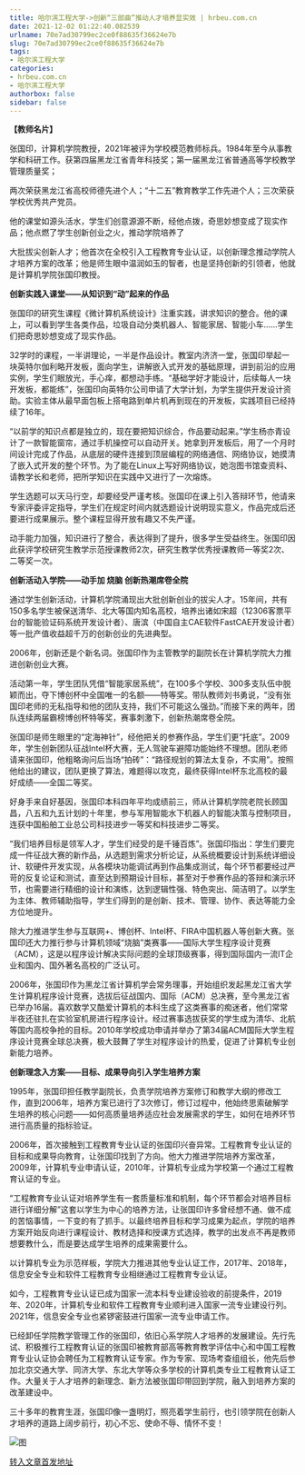```yaml
---
title: 哈尔滨工程大学->创新“三部曲”推动人才培养显实效 | hrbeu.com.cn
date: 2021-12-02 01:22:40.082539
urlname: 70e7ad30799ec2ce0f88635f36624e7b
slug: 70e7ad30799ec2ce0f88635f36624e7b
tags: 
- 哈尔滨工程大学
categories:
- hrbeu.com.cn
- 哈尔滨工程大学
authorbox: false
sidebar: false
---
```

**【教师名片】**

张国印，计算机学院教授，2021年被评为学校模范教师标兵。1984年至今从事教学和科研工作。获第四届黑龙江省青年科技奖；第一届黑龙江省普通高等学校教学管理质量奖；

两次荣获黑龙江省高校师德先进个人；“十二五”教育教学工作先进个人；三次荣获学校优秀共产党员。

他的课堂如源头活水，学生们创意源源不断，经他点拨，奇思妙想变成了现实作品；他点燃了学生创新创业之火，推动学院培养了
<!--more-->
大批拔尖创新人才；他首次在全校引入工程教育专业认证，以创新理念推动学院人才培养方案的改革；他是师生眼中温润如玉的智者，也是坚持创新的引领者，他就是计算机学院张国印教授。

**创新实践入课堂——从知识到“动”起来的作品**

张国印的研究生课程《微计算机系统设计》注重实践，讲求知识的整合。他的课上，可以看到学生各类作品，垃圾自动分类机器人、智能家居、智能小车……学生们把奇思妙想变成了现实作品。

32学时的课程，一半讲理论，一半是作品设计。教室内济济一堂，张国印举起一块英特尔伽利略开发板，面向学生，讲解嵌入式开发的基础原理，讲到前沿的应用实例，学生们眼放光，手心痒，都想动手练。“基础学好才能设计，后续每人一块开发板，都能练”，张国印向英特尔公司申请了大学计划，为学生提供开发设计资助。实验主体从最早面包板上搭电路到单片机再到现在的开发板，实践项目已经持续了16年。

“以前学的知识点都是独立的，现在要把知识综合，作品要动起来。”学生杨亦青设计了一款智能窗帘，通过手机操控可以自动开关。她拿到开发板后，用了一个月时间设计完成了作品，从底层的硬件连接到顶层编程的网络通信、网络协议，她摸清了嵌入式开发的整个环节。为了能在Linux上写好网络协议，她泡图书馆查资料、请教学长和老师，把所学知识在实践中又进行了一次熔炼。

学生选题可以天马行空，却要经受严谨考核。张国印在课上引入答辩环节，他请来专家评委评定指导，学生们在规定时间内就选题设计说明现实意义，作品完成后还要进行成果展示。整个课程显得开放有趣又不失严谨。

动手能力加强，知识进行了整合，表达得到了提升，很多学生受益终生。张国印因此获评学校研究生教学示范授课教师2次，研究生教学优秀授课教师一等奖2次、二等奖一次。

**创新活动入学院——动手加 **烧脑** 创新热潮席卷全院**

通过学生创新活动，计算机学院涌现出大批创新创业的拔尖人才。15年间，共有150多名学生被保送清华、北大等国内知名高校，培养出诸如宋超（12306客票平台的智能验证码系统开发设计者）、唐滨（中国自主CAE软件FastCAE开发设计者）等一批产值收益超千万的创新创业的先进典型。

2006年，创新还是个新名词。张国印作为主管教学的副院长在计算机学院大力推进创新创业大赛。

活动第一年，学生团队凭借“智能家居系统”，在100多个学校、300多支队伍中脱颖而出，夺下博创杯中全国唯一的名额——特等奖。带队教师刘书勇说，“没有张国印老师的无私指导和他的团队支持，我们不可能这么强劲。”而接下来的两年，团队连续两届霸榜博创杯特等奖，赛事刺激下，创新热潮席卷全院。

张国印是师生眼里的“定海神针”，经他把关的参赛作品，学生们更“托底”。2009年，学生创新团队征战Intel杯大赛，无人驾驶车避障功能始终不理想。团队老师请来张国印，他粗略询问后当场“拍砖”：“路径规划的算法太复杂，不实用”。按照他给出的建议，团队更换了算法，难题得以攻克，最终获得Intel杯东北高校的最好成绩——全国二等奖。

好身手来自好基因，张国印本科四年平均成绩前三，师从计算机学院老院长顾国昌，八五和九五计划的十年里，参与军用智能水下机器人的智能决策与控制项目，连获中国船舶工业总公司科技进步一等奖和科技进步二等奖。

“我们培养目标是领军人才，学生们经受的是千锤百炼”。张国印指出：学生们要完成一件征战大赛的新作品，从选题到需求分析论证，从系统概要设计到系统详细设计、软硬件开发实现，从各模块功能调试再到作品集成测试，每个环节都要经过严苛的反复论证和测试，直至达到预期设计目标，甚至对于参赛作品的答辩和演示环节，也需要进行精细的设计和演练，达到逻辑性强、特色突出、简洁明了。以学生为主体、教师辅助指导，学生们得到的是创新、技术、管理、协作、表达等能力全方位地提升。

除大力推进学生参与互联网+、博创杯、Intel杯、FIRA中国机器人等创新大赛。张国印还大力推行参与计算机领域“烧脑”类赛事——国际大学生程序设计竞赛（ACM），这是以程序设计解决实际问题的全球顶级赛事，得到国际国内一流IT企业和国内、国外著名高校的广泛认可。

2006年，张国印作为黑龙江省计算机学会常务理事，开始组织发起黑龙江省大学生计算机程序设计竞赛，选拔后征战国内、国际（ACM）总决赛，至今黑龙江省已举办16届。喜欢数学又酷爱计算机的本科生成了这类赛事的痴迷者，他们常常半夜还驻扎在实验室机房进行程序设计。经过赛事选拔获奖的学生成为清华、北航等国内高校争抢的目标。2010年学校成功申请并举办了第34届ACM国际大学生程序设计竞赛全球总决赛，极大鼓舞了学生对程序设计的热爱，促进了计算机专业创新能力培养。

**创新理念入方案——目标、成果导向引入学生培养方案**

1995年，张国印担任教学副院长，负责学院培养方案修订和教学大纲的修改工作，直到2006年，培养方案已进行了3次修订，修订过程中，他始终思索破解学生培养的核心问题——如何高质量培养适应社会发展需求的学生，如何在培养环节进行高质量的指标验证。

2006年，首次接触到工程教育专业认证的张国印兴奋异常。工程教育专业认证的目标和成果导向教育，让张国印找到了方向。他大力推进学院培养方案改革，2009年，计算机专业申请认证，2010年，计算机专业成为学校第一个通过工程教育认证的专业。

“工程教育专业认证对培养学生有一套质量标准和机制，每个环节都会对培养目标进行详细分解”这套以学生为中心的培养方法，让张国印许多曾经想不通、做不成的苦恼事情，一下变的有了抓手。以最终培养目标和学习成果为起点，学院的培养方案开始反向进行课程设计、教材选择和授课方式选择，教学的出发点不再是教师想要教什么，而是要达成学生培养的成果需要什么。

以计算机专业为示范样板，学院大力推进其他专业认证工作，2017年、2018年，信息安全专业和软件工程教育专业相继通过工程教育专业认证。

如今，工程教育专业认证已成为国家一流本科专业建设验收的前提条件，2019年、2020年，计算机专业和软件工程教育专业顺利进入国家一流专业建设行列。2021年，信息安全专业也紧锣密鼓进行国家一流专业申请工作。

已经卸任学院教学管理工作的张国印，依旧心系学院人才培养的发展建设。先行先试、积极推行工程教育认证的张国印被教育部高等教育教学评估中心和中国工程教育专业认证协会聘任为工程教育认证专家。作为专家、现场考查组组长，他先后参加北京交通大学、同济大学、东北大学等众多学校的计算机类专业工程教育认证工作。大量关于人才培养的新理念、新方法被张国印带回到学院，融入到培养方案的改革建设中。

三十多年的教育生涯，张国印像一盏明灯，照亮着学生前行，也引领学院在创新人才培养的道路上阔步前行，初心不忘、使命不辱、情怀不变！

![图](http://gongxue.cn/__local/B/CE/42/80D6544D48A506169FEA0BAACAD_710752E4_D632.jpg)

[转入文章首发地址](http://gongxue.cn/info/1141/68986.htm)